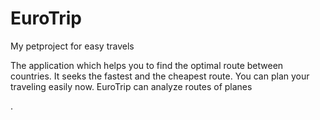 <h1>EuroTrip</h1>
My petproject for easy travels

<p>The application which helps you to find the optimal route between countries. It seeks the fastest and the cheapest route. You can plan your traveling easily now. EuroTrip can analyze routes of planes</p>.